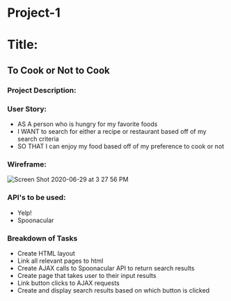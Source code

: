 # Project-1

# Title:
## To Cook or Not to Cook

### Project Description:

### User Story:
- AS A person who is hungry for my favorite foods
- I WANT to search for either a recipe or restaurant based off of my search criteria
- SO THAT I can enjoy my food based off of my preference to cook or not

### Wireframe:
![Screen Shot 2020-06-29 at 3 27 56 PM](https://user-images.githubusercontent.com/65914787/86053385-09894e00-ba1e-11ea-9e94-8a1ebae2eda1.png)

### API's to be used:
- Yelp!
- Spoonacular

### Breakdown of Tasks
- Create HTML layout
- Link all relevant pages to html
- Create AJAX calls to Spoonacular API to return search results
- Create page that takes user to their input results
- Link button clicks to AJAX requests
- Create and display search results based on which button is clicked
